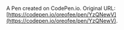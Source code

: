 # 

A Pen created on CodePen.io. Original URL: [https://codepen.io/oreofee/pen/YzQNewV](https://codepen.io/oreofee/pen/YzQNewV).


